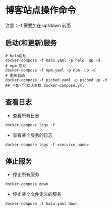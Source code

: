 # 博客站点操作命令

注意：-f 需要加在 up/down 前面

## 启动(和更新)服务

```shell
# halo启动
docker-compose -f halo.yaml -p halo  up -d 
# npm 启动
docker-compose -f npm.yaml -p npm  up -d 
# 图床启动
docker-compose -f picbed.yaml -p picbed up -d
## 不加-f 默认查找 docker-compose.yml
```

## 查看日志

- 查看所有日志

```shell
docker-compose logs -f
```

- 查看某个服务的日志

```shell
docker-compose logs -f <service_name>
```

## 停止服务

- 停止所有服务

```shell
docker-compose down
```

- 停止某个文件定义的服务

```shell
docker-compose -f halo.yaml down
```
